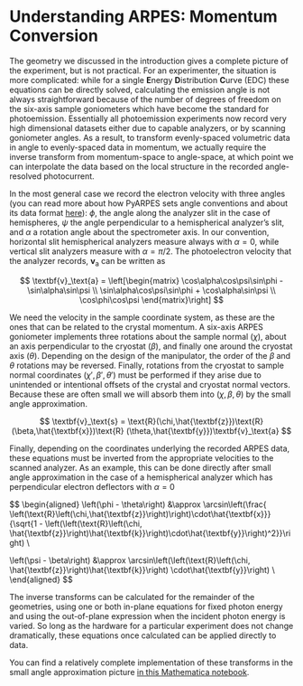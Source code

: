 # Understanding ARPES: Momentum Conversion

The geometry we discussed in the introduction gives a complete picture of the experiment, 
but is not practical. For an experimenter, the situation is more complicated: while
for a single **E**nergy **D**istribution **C**urve (EDC) these equations can be directly solved, 
calculating the emission angle is not always straightforward because of the number of degrees 
of freedom on the six-axis sample goniometers which have become the standard for photoemission. 
Essentially all photoemission experiments now record
very high dimensional datasets either due to capable analyzers, or by scanning 
goniometer angles. As a result, to transform evenly-spaced volumetric
data in angle to evenly-spaced data in momentum, we actually require the inverse transform
from momentum-space to angle-space, at which point we can interpolate the data based on the local
structure in the recorded angle-resolved photocurrent.  

In the most general case we record the electron velocity with three angles (you can read more about how
PyARPES sets angle conventions and about its data format [here](/spectra)): $\phi$, the angle along the analyzer
slit in the case of hemispheres, $\psi$ the angle perpendicular to a hemispherical 
analyzer’s slit, and $\alpha$ a rotation angle about the spectrometer axis. In
our convention, horizontal slit hemispherical analyzers measure always with
$\alpha = 0$, while vertical slit analyzers measure with $\alpha = \pi/2$. 
The photoelectron velocity that the analyzer records, $\textbf{v}_\text{a}$ can be 
written as

$$
    \textbf{v}_\text{a} = \left[\begin{matrix}
           \cos\alpha\cos\psi\sin\phi - \sin\alpha\sin\psi \\
           \sin\alpha\cos\psi\sin\phi + \cos\alpha\sin\psi \\
           \cos\phi\cos\psi
         \end{matrix}\right]
$$


We need the velocity in the sample coordinate system, as
these are the ones that can be related to the crystal momentum. 
A six-axis ARPES goniometer implements three rotations about the sample 
normal ($\chi$), about an axis perpendicular to the cryostat ($\beta$), and finally
one around the cryostat axis ($\theta$). Depending on the design of the manipulator,
the order of the $\beta$ and $\theta$ rotations may be reversed. Finally, rotations from
the cryostat to sample normal coordinates $(\chi', \beta',\theta')$ must be performed if they arise
due to unintended or intentional offsets of the crystal and cryostat normal
vectors. Because these are often small we will absorb them into $(\chi, \beta,\theta)$ by the 
small angle approximation. 

$$
\textbf{v}_\text{s} = \text{R}(\chi,\hat{\textbf{z}})\text{R}(\beta,\hat{\textbf{x}})\text{R}
(\theta,\hat{\textbf{y}})\textbf{v}_\text{a}
$$
 
Finally, depending on the coordinates underlying the recorded ARPES
data, these equations must be inverted from the appropriate velocities to the
scanned analyzer. As an example, this can be done directly after small angle approximation in the
case of a hemispherical analyzer which has perpendicular electron deflectors
with $\alpha = 0$

$$
\begin{aligned}
\left(\phi - \theta\right) &\approx \arcsin\left(\frac{
\left(\text{R}\left(\chi,\hat{\textbf{z}}\right)\right)\cdot\hat{\textbf{x}}}
{\sqrt{1 - \left(\left(\text{R}\left(\chi, \hat{\textbf{z}}\right)\hat{\textbf{k}}\right)\cdot\hat{\textbf{y}}\right)^2}}\right) \\

\left(\psi - \beta\right) &\approx \arcsin\left(\left(\text{R}\left(\chi, \hat{\textbf{z}}\right)\hat{\textbf{k}}\right)
\cdot\hat{\textbf{y}}\right) \\
\end{aligned}
$$

The inverse transforms can be calculated for the remainder of the geometries, 
using one or both in-plane equations for fixed photon energy and
using the out-of-plane expression when the incident photon energy is varied. 
So long as the hardware for a particular experiment does not change
dramatically, these equations once calculated can be applied directly to data.

You can find a relatively complete implementation of these transforms in the small angle 
approximation picture <a href="/static/mathematica-coordinates.pdf">in this Mathematica notebook</a>.